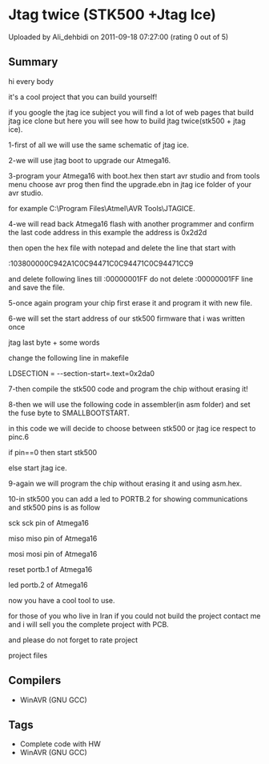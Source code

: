 # Jtag  twice (STK500 +Jtag Ice)

Uploaded by Ali_dehbidi on 2011-09-18 07:27:00 (rating 0 out of 5)

## Summary

hi every body  

it's a cool project that you can build yourself!  

if you google the jtag ice subject you will find a lot of web pages that build jtag ice clone but here you will see how to build jtag twice(stk500 + jtag ice).


1-first of all we will use the same schematic of jtag ice.


2-we will use jtag boot to upgrade our Atmega16.


3-program your Atmega16 with boot.hex then start avr studio and from tools menu choose avr prog then find the upgrade.ebn in jtag ice folder of your avr studio.  

for example C:\Program Files\Atmel\AVR Tools\JTAGICE. 


4-we will read back Atmega16 flash with another programmer and confirm the last code address in this example the address is 0x2d2d  

then open the hex file with notepad and delete the line that start with 


:103800000C942A1C0C94471C0C94471C0C94471CC9  

and delete following lines till :00000001FF do not delete :00000001FF line and save the file.


5-once again program your chip first erase it and program it with new file.


6-we will set the start address of our stk500 firmware that i was written once  

jtag last byte + some words  

change the following line in makefile


LDSECTION = --section-start=.text=0x2da0


7-then compile the stk500 code and program the chip without erasing it!


8-then we will use the following code in assembler(in asm folder) and set the fuse byte to SMALLBOOTSTART.  

in this code we will decide to choose between stk500 or jtag ice respect to pinc.6  

if pin==0 then start stk500  

else start jtag ice.


9-again we will program the chip without erasing it and using asm.hex.


10-in stk500 you can add a led to PORTB.2 for showing communications and stk500 pins is as follow  

sck sck pin of Atmega16  

miso miso pin of Atmega16  

mosi mosi pin of Atmega16  

reset portb.1 of Atmega16  

led portb.2 of Atmega16  

now you have a cool tool to use.


for those of you who live in Iran if you could not build the project contact me and i will sell you the complete project with PCB.


and please do not forget to rate project  

project files

## Compilers

- WinAVR (GNU GCC)

## Tags

- Complete code with HW
- WinAVR (GNU GCC)
